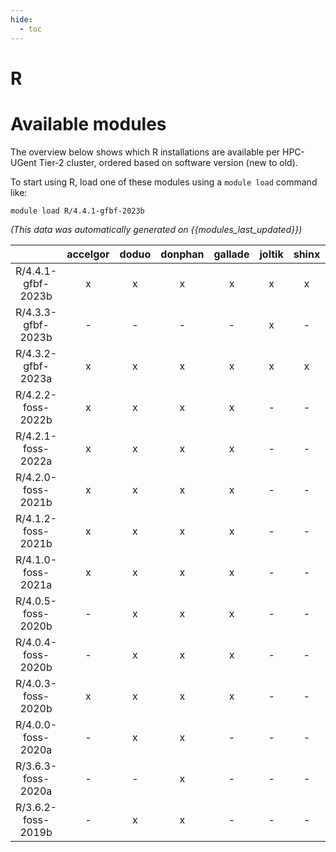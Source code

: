 ```yaml
---
hide:
  - toc
---
```


R
=

# Available modules


The overview below shows which R installations are available per HPC-UGent Tier-2 cluster, ordered based on software version (new to old).

To start using R, load one of these modules using a `module load` command like:

```shell
module load R/4.4.1-gfbf-2023b
```

*(This data was automatically generated on {{modules_last_updated}})*  

| |accelgor|doduo|donphan|gallade|joltik|shinx|skitty|
| :---: | :---: | :---: | :---: | :---: | :---: | :---: | :---: |
|R/4.4.1-gfbf-2023b|x|x|x|x|x|x|x|
|R/4.3.3-gfbf-2023b|-|-|-|-|x|-|-|
|R/4.3.2-gfbf-2023a|x|x|x|x|x|x|x|
|R/4.2.2-foss-2022b|x|x|x|x|-|-|-|
|R/4.2.1-foss-2022a|x|x|x|x|-|-|-|
|R/4.2.0-foss-2021b|x|x|x|x|-|-|-|
|R/4.1.2-foss-2021b|x|x|x|x|-|-|-|
|R/4.1.0-foss-2021a|x|x|x|x|-|-|-|
|R/4.0.5-foss-2020b|-|x|x|x|-|-|-|
|R/4.0.4-foss-2020b|-|x|x|x|-|-|-|
|R/4.0.3-foss-2020b|x|x|x|x|-|-|-|
|R/4.0.0-foss-2020a|-|x|x|-|-|-|-|
|R/3.6.3-foss-2020a|-|-|x|-|-|-|-|
|R/3.6.2-foss-2019b|-|x|x|-|-|-|-|
